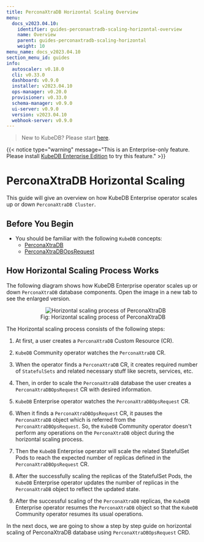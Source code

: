 ```yaml
---
title: PerconaXtraDB Horizontal Scaling Overview
menu:
  docs_v2023.04.10:
    identifier: guides-perconaxtradb-scaling-horizontal-overview
    name: Overview
    parent: guides-perconaxtradb-scaling-horizontal
    weight: 10
menu_name: docs_v2023.04.10
section_menu_id: guides
info:
  autoscaler: v0.18.0
  cli: v0.33.0
  dashboard: v0.9.0
  installer: v2023.04.10
  ops-manager: v0.20.0
  provisioner: v0.33.0
  schema-manager: v0.9.0
  ui-server: v0.9.0
  version: v2023.04.10
  webhook-server: v0.9.0
---
```


> New to KubeDB? Please start [here](/docs/v2023.04.10/README).

{{< notice type="warning" message="This is an Enterprise-only feature. Please install [KubeDB Enterprise Edition](/docs/v2023.04.10/setup/install/enterprise) to try this feature." >}}

# PerconaXtraDB Horizontal Scaling

This guide will give an overview on how KubeDB Enterprise operator scales up or down `PerconaXtraDB Cluster`.

## Before You Begin

- You should be familiar with the following `KubeDB` concepts:
  - [PerconaXtraDB](/docs/v2023.04.10/guides/percona-xtradb/concepts/perconaxtradb/)
  - [PerconaXtraDBOpsRequest](/docs/v2023.04.10/guides/percona-xtradb/concepts/opsrequest/)

## How Horizontal Scaling Process Works

The following diagram shows how KubeDB Enterprise operator scales up or down `PerconaXtraDB` database components. Open the image in a new tab to see the enlarged version.

<figure align="center">
  <img alt="Horizontal scaling process of PerconaXtraDB" src="/docs/v2023.04.10/guides/percona-xtradb/scaling/horizontal-scaling/overview/images/horizontal-scaling.jpg">
<figcaption align="center">Fig: Horizontal scaling process of PerconaXtraDB</figcaption>
</figure>

The Horizontal scaling process consists of the following steps:

1. At first, a user creates a `PerconaXtraDB` Custom Resource (CR).

2. `KubeDB` Community operator watches the `PerconaXtraDB` CR.

3. When the operator finds a `PerconaXtraDB` CR, it creates required number of `StatefulSets` and related necessary stuff like secrets, services, etc.

4. Then, in order to scale the `PerconaXtraDB` database the user creates a `PerconaXtraDBOpsRequest` CR with desired information.

5. `KubeDB` Enterprise operator watches the `PerconaXtraDBOpsRequest` CR.

6. When it finds a `PerconaXtraDBOpsRequest` CR, it pauses the `PerconaXtraDB` object which is referred from the `PerconaXtraDBOpsRequest`. So, the `KubeDB` Community operator doesn't perform any operations on the `PerconaXtraDB` object during the horizontal scaling process.  

7. Then the `KubeDB` Enterprise operator will scale the related StatefulSet Pods to reach the expected number of replicas defined in the `PerconaXtraDBOpsRequest` CR.

8. After the successfully scaling the replicas of the StatefulSet Pods, the `KubeDB` Enterprise operator updates the number of replicas in the `PerconaXtraDB` object to reflect the updated state.

9. After the successful scaling of the `PerconaXtraDB` replicas, the `KubeDB` Enterprise operator resumes the `PerconaXtraDB` object so that the `KubeDB` Community operator resumes its usual operations.

In the next docs, we are going to show a step by step guide on horizontal scaling of PerconaXtraDB database using `PerconaXtraDBOpsRequest` CRD.
